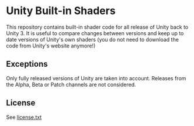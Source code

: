 
# Unity Built-in Shaders
This repository contains built-in shader code for all release of Unity back to Unity 3.
It is useful to compare changes between versions and keep up to date versions of Unity's own shaders (you do not need to download the code from Unity's website anymore!)

## Exceptions

Only fully released versions of Unity are taken into account. Releases from the Alpha, Beta or Patch channels are not considered.

## License

See [license.txt](license.txt)
